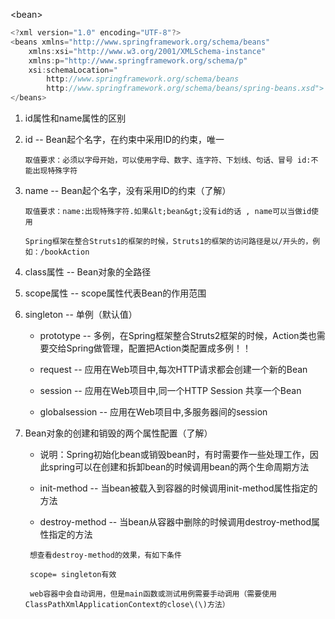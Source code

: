 &lt;bean&gt;

```java
<?xml version="1.0" encoding="UTF-8"?>
<beans xmlns="http://www.springframework.org/schema/beans"
    xmlns:xsi="http://www.w3.org/2001/XMLSchema-instance"
    xmlns:p="http://www.springframework.org/schema/p"
    xsi:schemaLocation="
        http://www.springframework.org/schema/beans 
        http://www.springframework.org/schema/beans/spring-beans.xsd">
</beans>
```

1. id属性和name属性的区别

2. id    -- Bean起个名字，在约束中采用ID的约束，唯一

   ```
   取值要求：必须以字母开始，可以使用字母、数字、连字符、下划线、句话、冒号 id:不能出现特殊字符
   ```

3. name        -- Bean起个名字，没有采用ID的约束（了解）

   ```
   取值要求：name:出现特殊字符.如果&lt;bean&gt;没有id的话 , name可以当做id使用

   Spring框架在整合Struts1的框架的时候，Struts1的框架的访问路径是以/开头的，例如：/bookAction
   ```

4. class属性            -- Bean对象的全路径

5. scope属性            -- scope属性代表Bean的作用范围

6. singleton          -- 单例（默认值）

   * prototype         -- 多例，在Spring框架整合Struts2框架的时候，Action类也需要交给Spring做管理，配置把Action类配置成多例！！

   * request            -- 应用在Web项目中,每次HTTP请求都会创建一个新的Bean

   * session            -- 应用在Web项目中,同一个HTTP Session 共享一个Bean

   * globalsession        -- 应用在Web项目中,多服务器间的session

7. Bean对象的创建和销毁的两个属性配置（了解）

   * 说明：Spring初始化bean或销毁bean时，有时需要作一些处理工作，因此spring可以在创建和拆卸bean的时候调用bean的两个生命周期方法

   * init-method        -- 当bean被载入到容器的时候调用init-method属性指定的方法

   * destroy-method    -- 当bean从容器中删除的时候调用destroy-method属性指定的方法

   ```
    想查看destroy-method的效果，有如下条件

    scope= singleton有效

    web容器中会自动调用，但是main函数或测试用例需要手动调用（需要使用ClassPathXmlApplicationContext的close\(\)方法）
   ```



